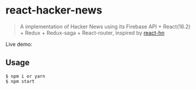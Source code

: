 # react-hacker-news

> A implementation of Hacker News using its Firebase API + React(16.2) + Redux + Redux-saga + React-router, inspired by [react-hn](https://github.com/insin/react-hn)

Live demo:

## Usage

```
$ npm i or yarn
$ npm start
```
